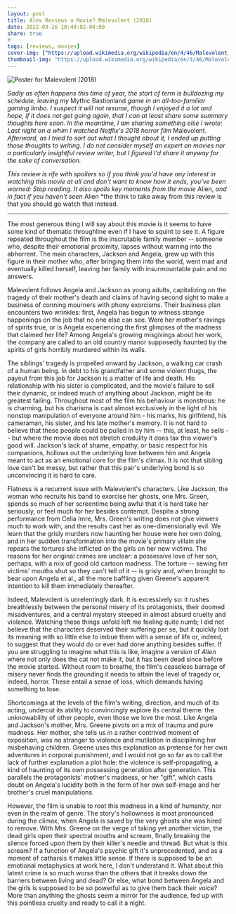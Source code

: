 ```yaml
---
layout: post
title: Alex Reviews a Movie? Malevolent (2018)
date: 2022-09-26 10:40:02-04:00
share: true
#
tags: [reviews, movies]
cover-img: ["https://upload.wikimedia.org/wikipedia/en/4/46/Malevolent_2018_film_poster.png" : ""]
thumbnail-img: "https://upload.wikimedia.org/wikipedia/en/4/46/Malevolent_2018_film_poster.png" #"" to disable
---
```

![Poster for Malevolent (2018)](https://upload.wikimedia.org/wikipedia/en/4/46/Malevolent_2018_film_poster.png)

*Sadly as often happens this time of year, the start of term is bulldozing my schedule, leaving my* Mythic Bastionland *game in an all-too-familiar gaming limbo. I suspect it will not resume, though I enjoyed it a lot and hope, if it does not get going again, that I can at least share some summary thoughts here soon. In the meantime, I am sharing something else I wrote: Last night on a whim I watched Netflix's 2018 horror film* Malevolent. *Afterward, as I tried to sort out what I thought about it, I ended up putting those thoughts to writing. I do not consider myself an expert on movies nor a particularly insightful review writer, but I figured I'd share it anyway for the sake of conversation.*

*This review is rife with spoilers so if you think you'd have any interest in watching this movie at all and don't want to know how it ends, you've been warned: Stop reading. It also spoils key moments from the movie* Alien, *and in fact if you haven't seen* Alien *the think to take away from this review is that you should go watch that instead.

---

The most generous thing I will say about this movie is it seems to have some kind of thematic throughline even if I have to squint to see it. A figure repeated throughout the film is the inscrutable family member -- someone who, despite their emotional proximity, lapses without warning into the abhorrent. The main characters, Jackson and Angela, grew up with this figure in their mother who, after bringing them into the world, went mad and eventually killed herself, leaving her family with insurmountable pain and no answers.  
  
Malevolent follows Angela and Jackson as young adults, capitalizing on the tragedy of their mother's death and claims of having second sight to make a business of conning mourners with phony exorcisms. Their business plan encounters two wrinkles: first, Angela has begun to witness strange happenings on the job that no one else can see. Were her mother's ravings of spirits true, or is Angela experiencing the first glimpses of the madness that claimed her life? Among Angela's growing misgivings about her work, the company are called to an old country manor supposedly haunted by the spirits of girls horribly murdered within its walls.  
  
The siblings' tragedy is propelled onward by Jackson, a walking car crash of a human being. In debt to his grandfather and some violent thugs, the payout from this job for Jackson is a matter of life and death. His relationship with his sister is complicated, and the movie's failure to sell their dynamic, or indeed much of anything about Jackson, might be its greatest failing. Throughout most of the film his behaviour is monstrous: he is charming, but his charisma is cast almost exclusively in the light of his nonstop manipulation of everyone around him - his marks, his girlfriend, his cameraman, his sister, and his late mother's memory. It is not hard to believe that these people could be pulled in by him -- this, at least, he sells -- but where the movie does not stretch credulity it does tax this viewer's good will. Jackson's lack of shame, empathy, or basic respect for his companions, hollows out the underlying love between him and Angela meant to act as an emotional core for the film's climax. It is not that sibling love can't be messy, but rather that this pair's underlying bond is so unconvincing it is hard to care.
  
Flatness is a recurrent issue with Malevolent's characters. Like Jackson, the woman who recruits his band to exorcise her ghosts, one Mrs. Green, spends so much of her screentime being awful that it is hard take her seriously, or feel much for her besides contempt. Despite a strong performance from Celia Imre, Mrs. Green's writing does not give viewers much to work with, and the results cast her as one-dimensionally evil. We learn that the grisly murders now haunting her house were her own doing, and in her sudden transformation into the movie's primary villain she repeats the tortures she inflicted on the girls on her new victims. The reasons for her original crimes are unclear: a possessive love of her son, perhaps, with a mix of good old cartoon madness. The torture -- sewing her victims' mouths shut so they can't tell of it -- is grisly and, when brought to bear upon Angela et al., all the more baffling given Greene's apparent intention to kill them immediately thereafter.  
  
Indeed, Malevolent is unrelentingly dark. It is excessively so: it rushes breathlessly between the personal misery of its protagonists, their doomed misadventures, and a central mystery steeped in almost absurd cruelty and violence. Watching these things unfold left me feeling quite numb; I did not believe that the characters deserved their suffering per se, but it quickly lost its meaning with so little else to imbue them with a sense of life or, indeed, to suggest that they would do or ever had done anything besides suffer. If you are struggling to imagine what this is like, imagine a version of _Alien_ where not only does the cat not make it, but it has been dead since before the movie started. Without room to breathe, the film's ceaseless barrage of misery never finds the grounding it needs to attain the level of tragedy or, indeed, horror. These entail a sense of loss, which demands having something to lose.  
  
Shortcomings at the levels of the film's writing, direction, and much of its acting, undercut its ability to convincingly explore its central theme: the unknowability of other people, even those we love the most. Like Angela and Jackson's mother, Mrs. Greene pivots on a mix of trauma and pure madness. Her mother, she tells us in a rather contrived moment of exposition, was no stranger to violence and mutilation in disciplining her misbehaving children. Greene uses this explanation as pretense for her own adventures in corporal punishment, and I would not go so far as to call the lack of further explanation a plot hole: the violence is self-propagating, a kind of haunting of its own possessing generation after generation. This parallels the protagonists' mother's madness, or her "gift", which casts doubt on Angela's lucidity both in the form of her own self-image and her brother's cruel manipulations.

However, the film is unable to root this madness in a kind of humanity, nor even in the realm of genre. The story's hollowness is most pronounced during the climax, when Angela is saved by the very ghosts she was hired to remove. With Mrs. Greene on the verge of taking yet another victim, the dead girls open their spectral mouths and scream, finally breaking the silence forced upon them by their killer's needle and thread. But what is this scream? If a function of Angela's psychic gift it's unprecedented, and as a moment of catharsis it makes little sense. If there is supposed to be an emotional metaphysics at work here, I don't understand it. What about this latest crime is so much worse than the others that it breaks down the barriers between living and dead? Or else, what bond between Angela and the girls is supposed to be so powerful as to give them back their voice? More than anything the ghosts seem a mirror for the audience, fed up with this pointless cruelty and ready to call it a night.
